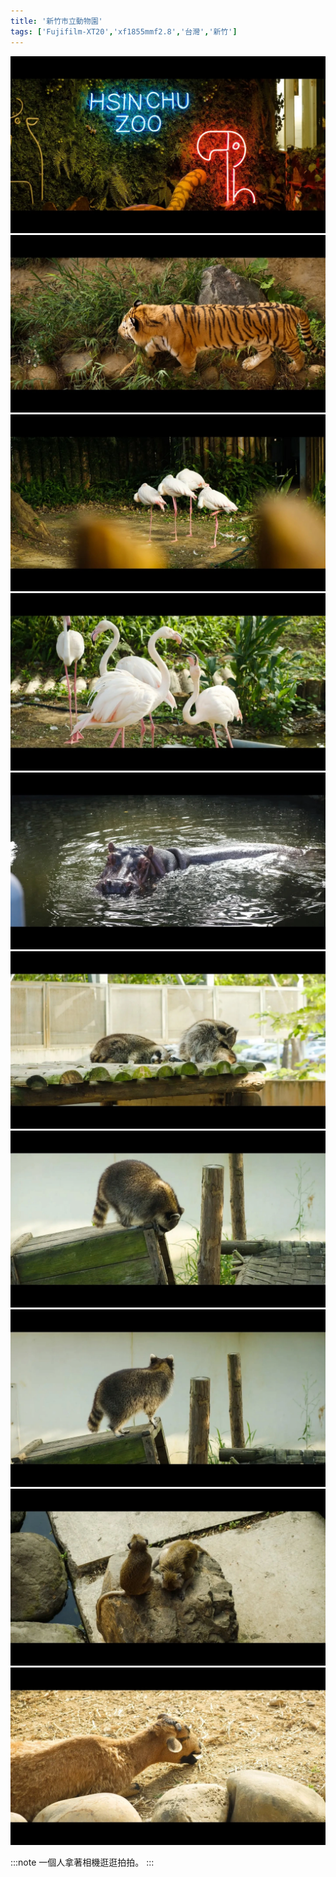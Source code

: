 ```yaml
---
title: '新竹市立動物園'
tags: ['Fujifilm-XT20','xf1855mmf2.8','台灣','新竹']
---
```

![001](./img/instagram_output/202302/005.webp)
![002](./img/instagram_output/202302/007.webp)
![003](./img/instagram_output/202302/008.webp)
![004](./img/instagram_output/202302/010.webp)
![005](./img/instagram_output/202302/001.webp)
![006](./img/instagram_output/202302/004.webp)
![007](./img/instagram_output/202302/002.webp)
![008](./img/instagram_output/202302/009.webp)
![009](./img/instagram_output/202302/003.webp)
![010](./img/instagram_output/202302/006.webp)

:::note 
一個人拿著相機逛逛拍拍。
:::